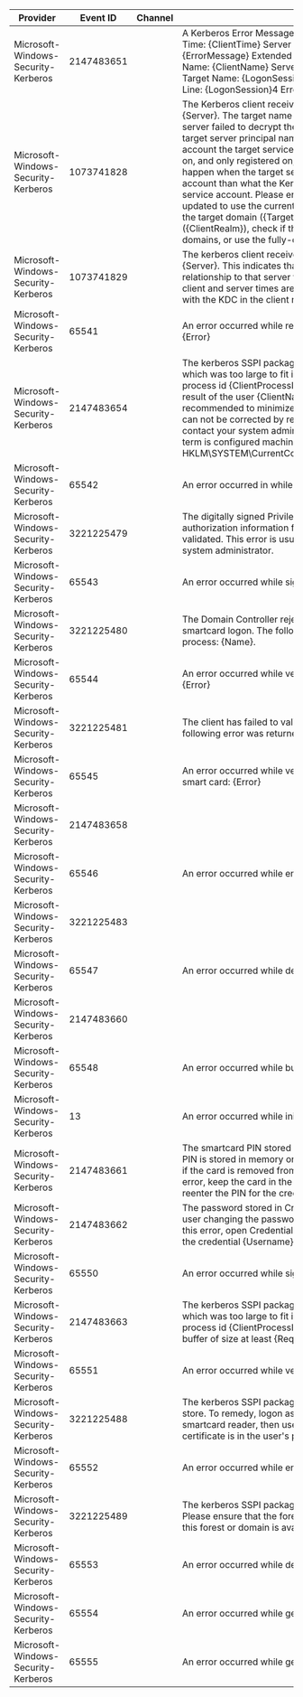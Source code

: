 Provider                             |  Event ID    |  Channel  |  Message
-------------------------------------|--------------|-----------|----------------------------------------------------------------------------------------------------------------------------------------------------------------------------------------------------------------------------------------------------------------------------------------------------------------------------------------------------------------------------------------------------------------------------------------------------------------------------------------------------------------------------------------------------------------------------------------------------------------------------------------------------------------------------------------------------------------------------------------------------------------------------------------------------------------------------------------------------------------------------------------------------------------------------------------------------------------------------------------------------------------------------------------------------------------------
Microsoft-Windows-Security-Kerberos  |  2147483651  |           |  A Kerberos Error Message was received: on logon session {LogonSession} Client Time: {ClientTime} Server Time: {ServerTime} Error Code: {ErrorCode} {ErrorMessage} Extended Error: {ExtendedError} Client Realm: {ClientRealm} Client Name: {ClientName} Server Realm: {ServerRealm} Server Name: {LogonSession}0 Target Name: {LogonSession}1 Error Text: {LogonSession}2 File: {LogonSession}3 Line: {LogonSession}4 Error Data is in record data.
Microsoft-Windows-Security-Kerberos  |  1073741828  |           |  The Kerberos client received a KRB_AP_ERR_MODIFIED error from the server {Server}. The target name used was {Targetname}. This indicates that the target server failed to decrypt the ticket provided by the client. This can occur when the target server principal name (SPN) is registered on an account other than the account the target service is using. Please ensure that the target SPN is registered on, and only registered on, the account used by the server. This error can also happen when the target service is using a different password for the target service account than what the Kerberos Key Distribution Center (KDC) has for the target service account. Please ensure that the service on the server and the KDC are both updated to use the current password. If the server name is not fully qualified, and the target domain ({TargetRealm}) is different from the client domain ({ClientRealm}), check if there are identically named server accounts in these two domains, or use the fully-qualified name to identify the server.
Microsoft-Windows-Security-Kerberos  |  1073741829  |           |  The kerberos client received a KRB_AP_ERR_TKT_NYV error from the server {Server}. This indicates that the ticket used against that server is not yet valid (in relationship to that server time).  Contact your system administrator to make sure the client and server times are in sync, and that the KDC in realm {KDCRealm} is in sync with the KDC in the client realm.
Microsoft-Windows-Security-Kerberos  |  65541       |           |  An error occurred while retrieving a digital certificate from the inserted smart card. {Error}
Microsoft-Windows-Security-Kerberos  |  2147483654  |           |  The kerberos SSPI package generated an output token of size {NeededSize} bytes, which was too large to fit in the token buffer of size {ActualSize} bytes, provided by process id {ClientProcessID}.  The output SSPI token being too large is probably the result of the user {ClientName} being a member of a large number of groups.  It is recommended to minimize the number of groups a user belongs to. If the problem can not be corrected by reduction of the group memberships of this user, please contact your system administrator to increase the maximum token size, which in term is configured machine-wide via the following registry value: HKLM\SYSTEM\CurrentControlSet\Control\Lsa\Kerberos\Parameters\MaxTokenSize.
Microsoft-Windows-Security-Kerberos  |  65542       |           |  An error occurred in while attempting to verify the inserted smart card: {Error}
Microsoft-Windows-Security-Kerberos  |  3221225479  |           |  The digitally signed Privilege Attribute Certificate (PAC) that contains the authorization information for client {ClientName} in realm {Realm} could not be validated.  This error is usually caused by domain trust failures; please contact your system administrator.
Microsoft-Windows-Security-Kerberos  |  65543       |           |  An error occurred while signing a message using the inserted smart card: {Error}
Microsoft-Windows-Security-Kerberos  |  3221225480  |           |  The Domain Controller rejected the client certificate of user {Message}, used for smartcard logon. The following error was returned from the certificate validation process: {Name}.
Microsoft-Windows-Security-Kerberos  |  65544       |           |  An error occurred while verifying a signed message using the inserted smart card: {Error}
Microsoft-Windows-Security-Kerberos  |  3221225481  |           |  The client has failed to validate the Domain Controller certificate for {Message}. The following error was returned from the certificate validation process: {Name}.
Microsoft-Windows-Security-Kerberos  |  65545       |           |  An error occurred while verifying the digital certificate retrieved from the inserted smart card: {Error}
Microsoft-Windows-Security-Kerberos  |  2147483658  |           |
Microsoft-Windows-Security-Kerberos  |  65546       |           |  An error occurred while encrypting a message using the inserted smart card: {Error}
Microsoft-Windows-Security-Kerberos  |  3221225483  |           |
Microsoft-Windows-Security-Kerberos  |  65547       |           |  An error occurred while decrypting a message using the inserted smart card: {Error}
Microsoft-Windows-Security-Kerberos  |  2147483660  |           |
Microsoft-Windows-Security-Kerberos  |  65548       |           |  An error occurred while building a certificate context: {Error}
Microsoft-Windows-Security-Kerberos  |  13          |           |  An error occurred while initializing the smart card logon library: {Error}
Microsoft-Windows-Security-Kerberos  |  2147483661  |           |  The smartcard PIN stored in Credential Manager is missing or invalid. The smartcard PIN is stored in memory only for the current interactive logon session, and is deleted if the card is removed from the reader or when the user logs off. To resolve this error, keep the card in the reader, open Credential Manager in Control Panel, and reenter the PIN for the credential {Username}.
Microsoft-Windows-Security-Kerberos  |  2147483662  |           |  The password stored in Credential Manager is invalid. This might be caused by the user changing the password from this computer or a different computer. To resolve this error, open Credential Manager in Control Panel, and reenter the password for the credential {Username}.
Microsoft-Windows-Security-Kerberos  |  65550       |           |  An error occurred while signing a message: {Error}
Microsoft-Windows-Security-Kerberos  |  2147483663  |           |  The kerberos SSPI package generated an output token of size {NeededSize} bytes, which was too large to fit in the token buffer of size {ActualSize} bytes, provided by process id {ClientProcessID}.  The application needs to be fixed to supply a token buffer of size at least {RequiredSize} bytes.
Microsoft-Windows-Security-Kerberos  |  65551       |           |  An error occurred while verifying a signed message: {Error}
Microsoft-Windows-Security-Kerberos  |  3221225488  |           |  The kerberos SSPI package failed to find the smartcard certificate in the certificate store. To remedy, logon as user {Username} and insert the smartcard into your smartcard reader, then use the Certificates snap-in to verify that the smartcard certificate is in the user's personal certificate store.
Microsoft-Windows-Security-Kerberos  |  65552       |           |  An error occurred while encrypting a message: {Error}
Microsoft-Windows-Security-Kerberos  |  3221225489  |           |  The kerberos SSPI package failed to locate the forest or domain {Forest} to search.  Please ensure that the forest search order policy is correctly configured, and that this forest or domain is available.
Microsoft-Windows-Security-Kerberos  |  65553       |           |  An error occurred while decrypting a message: {Error}
Microsoft-Windows-Security-Kerberos  |  65554       |           |  An error occurred while getting some provider parameter: {Error}
Microsoft-Windows-Security-Kerberos  |  65555       |           |  An error occurred while generating a random number: {Error}